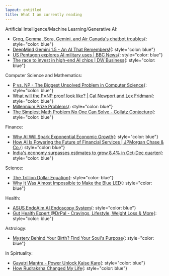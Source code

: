 ```yaml
---
layout: entitled
title: What I am currently reading 
---
```


Artificial Intelligence/Machine Learning/Generative AI:
 - [Groq, Gemma, Sora, Gemini, and Air Canada's chatbot troubles](https://www.youtube.com/watch?v=3nF8Z6HgSLQ){: style="color: blue"}
 - [DeepMind Gemini 1.5 - An AI That Remembers!](https://www.youtube.com/watch?v=oJVwmxTOLd8){: style="color: blue"}
 - [US Pentagon explores AI military uses \| BBC News](https://www.youtube.com/watch?v=5cWqkUfF150){: style="color: blue"}
 - [The race to invest in high-end AI chips \| DW Business](https://www.youtube.com/watch?v=pJcUNxOF0X4){: style="color: blue"}

Computer Science and Mathematics:
 - [P vs. NP - The Biggest Unsolved Problem in Computer Science](https://www.youtube.com/watch?v=EHp4FPyajKQ){: style="color: blue"}
 - [What will the P=NP proof look like? | Cal Newport and Lex Fridman](https://www.youtube.com/watch?v=mboxVU5JDgo){: style="color: blue"}
 - [Millennium Prize Problems](https://www.claymath.org/millennium-problems/){: style="color: blue"}
 - [The Simplest Math Problem No One Can Solve - Collatz Conjecture](https://www.youtube.com/watch?v=094y1Z2wpJg){: style="color: blue"}

Finance:
 - [Why AI Will Spark Exponential Economic Growth](https://www.youtube.com/watch?v=rQEh7d-qa38){: style="color: blue"}
 - [How AI Is Powering the Future of Financial Services \| JPMorgan Chase & Co.](https://www.youtube.com/watch?v=KjvQqgMYQeI){: style="color: blue"}
 - [India's economy surpasses estimates to grow 8.4% in Oct-Dec quarter](https://www.youtube.com/watch?v=3iqrTvExLqU){: style="color: blue"}

Science:
 - [The Trillion Dollar Equation](https://www.youtube.com/watch?v=A5w-dEgIU1M){: style="color: blue"}
 - [Why It Was Almost Impossible to Make the Blue LED](https://www.youtube.com/watch?v=AF8d72mA41M){: style="color: blue"}

 Health:
 - [ASUS EndoAim AI Endoscopy System](https://www.youtube.com/watch?v=cbaPwlNejB4){: style="color: blue"}
 - [Gut Health Expert @DrPal - Cravings, Lifestyle, Weight Loss & More](https://www.youtube.com/watch?v=A9OUgk3H4AY){: style="color: blue"}

Astrology:
 - [Mystery Behind Your Birth? Find Your Soul's Purpose](https://www.youtube.com/watch?v=sbUOo-XbDs0){: style="color: blue"}

In Spirtuality:
 - [Gayatri Mantra - Power Unlock Kaise Kare](https://www.youtube.com/watch?v=c0DwBlB83lk){: style="color: blue"}
 - [How Rudraksha Changed My Life](https://www.youtube.com/watch?v=YbULuWVUt7k){: style="color: blue"}